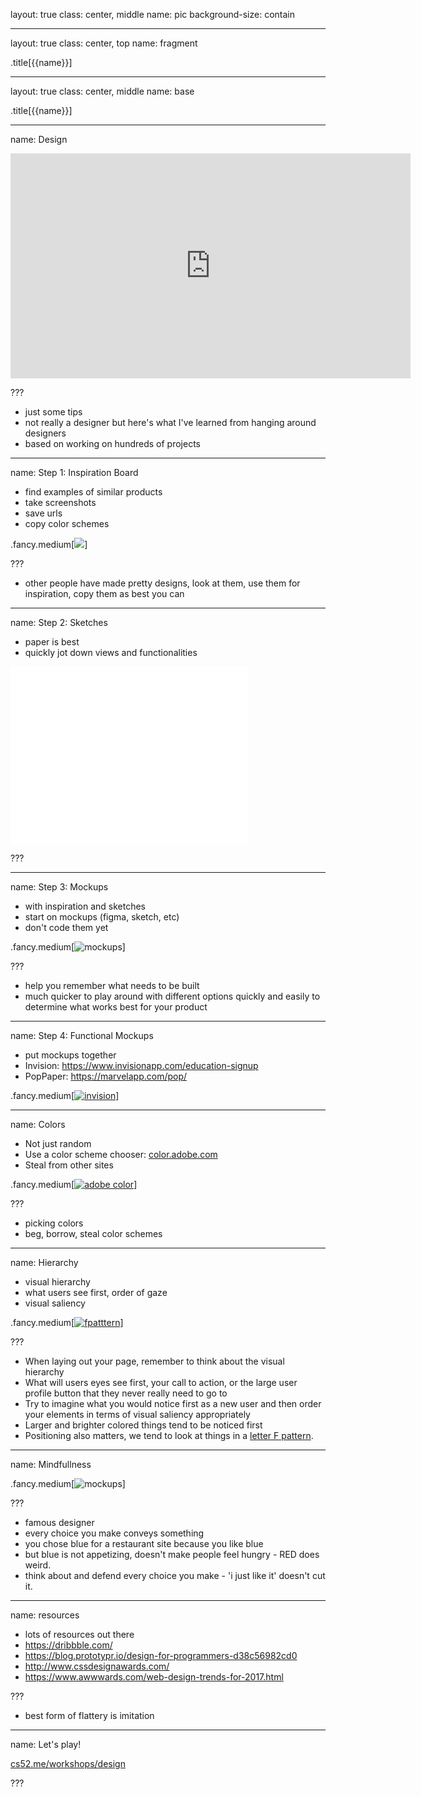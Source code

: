 layout: true
class: center, middle
name: pic
background-size: contain

---

layout: true
class: center, top
name: fragment

.title[{{name}}]

---
layout: true
class: center, middle
name: base

.title[{{name}}]

---
name: Design


<iframe width="640" height="360" src="https://www.youtube.com/embed/r-RfH8aKbws?rel=0&amp;showinfo=0" frameborder="0" allowfullscreen></iframe>



???
* just some tips
* not really a designer but here's what I've learned from hanging around designers
* based on working on hundreds of projects


---
name: Step 1: Inspiration Board

* find examples of similar products
* take screenshots
* save urls
* copy color schemes

.fancy.medium[![](img/inspiration.jpg)]


???
* other people have made pretty designs,  look at them, use them for inspiration, copy them as best you can


---
name: Step 2: Sketches

* paper is best
* quickly jot down views and functionalities

<iframe src="//giphy.com/embed/d26EH3VCAHS12?hideSocial=true" width="380" height="284" frameBorder="0" class="giphy-embed" allowFullScreen></iframe>


???


---
name: Step 3: Mockups

* with inspiration and sketches
* start on mockups (figma, sketch, etc)
* don't code them yet

.fancy.medium[![mockups](img/mockupthings.jpg)]


???
* help you remember what needs to be built
* much quicker to play around with different options quickly and easily to determine what works best for your product


---
name: Step 4: Functional Mockups

* put mockups together
* Invision: https://www.invisionapp.com/education-signup
* PopPaper: https://marvelapp.com/pop/

.fancy.medium[[![invision](img/invision.gif)](http://invisionapp.com)]


---
name: Colors

* Not just random
* Use a color scheme chooser: [color.adobe.com](http://color.adobe.com)
* Steal from other sites

.fancy.medium[[![adobe color](img/adobecolor.gif)](http://color.adobe.com)]

???
* picking colors
* beg, borrow, steal color schemes


---
name: Hierarchy

* visual hierarchy
* what users see first, order of gaze
* visual saliency

.fancy.medium[[![fpatttern](img/fpattern2.jpeg)](https://uxplanet.org/f-shaped-pattern-for-reading-content-80af79cd3394)]


???

* When laying out your page, remember to think about the visual hierarchy
* What will users eyes see first, your call to action, or the large user profile button that they never really need to go to
* Try to imagine what you would notice first as a new user and then order your elements in terms of visual saliency appropriately
* Larger and brighter colored things tend to be noticed first
* Positioning also matters, we tend to look at things in a [letter F pattern](https://uxplanet.org/f-shaped-pattern-for-reading-content-80af79cd3394).


---
name: Mindfullness


.fancy.medium[![mockups](img/quote.jpg)]


???
* famous designer
* every choice you make conveys something
* you chose blue for a restaurant site because you like blue
* but blue is not appetizing, doesn't make people feel hungry - RED does weird.
* think about and defend every choice you make - 'i just like it' doesn't cut it.

---
name: resources

* lots of resources out there
* https://dribbble.com/
* https://blog.prototypr.io/design-for-programmers-d38c56982cd0
* http://www.cssdesignawards.com/
* https://www.awwwards.com/web-design-trends-for-2017.html

???
* best form of flattery is imitation

---
name: Let's play!


[cs52.me/workshops/design](../workshops/design)


???
